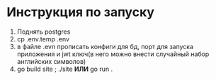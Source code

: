 # Инструкция по запуску

1. Поднять postgres
2. cp .env.temp .env
3. в файле .evn прописать конфиги для бд, порт для запуска приложения и jwt ключ(в него можно внести случайный набор английских символов)
4. go build site ; ./site **ИЛИ** go run .